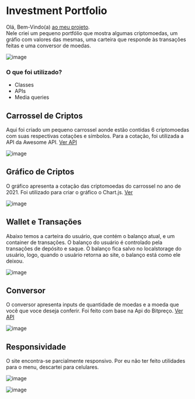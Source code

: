 # Investment Portfolio

<p>Olá, Bem-Vindo(a) <a href="https://investmentportfoliomain.netlify.app/" target="_blank">ao meu projeto</a>.</br>Nele criei um pequeno portfólio que mostra algumas criptomoedas, um gráfio com valores das mesmas, 
uma carteira que responde às transações feitas e uma conversor de moedas.</p>

![image](https://user-images.githubusercontent.com/94994578/157860560-cb2b699d-9f2a-46b7-a183-84edd368bb6d.png)

### O que foi utilizado?
<ul>
  <li>Classes</li>
  <li>APIs</li>
  <li>Media queries</li>
</ul>

## Carrossel de Criptos
<p>Aqui foi criado um pequeno carrossel aonde estão contidas 6 criptomoedas com suas respectivas cotações e símbolos. Para a cotação, foi utilizada a API da Awesome API.
<a href="https://docs.awesomeapi.com.br/api-de-moedas" target="_blank">Ver API</a></p>

![image](https://user-images.githubusercontent.com/94994578/157857911-4fb25eaf-6cfd-41bf-b66a-f47f5e0e125f.png)

## Gráfico de Criptos
<p>O gráfico apresenta a cotação das criptomoedas do carrossel no ano de 2021. Foi utilizado para criar o gráfico o Chart.js. 
  <a href="https://www.chartjs.org/docs/3.3.0/getting-started/" target="_blank">Ver</a></p>

![image](https://user-images.githubusercontent.com/94994578/157858819-b78d28b8-e099-4973-8a8b-bbfc0d76d497.png)

## Wallet e Transações
<p>Abaixo temos a carteira do usuário, que contém o balanço atual, e um container de transações. O balanço do usuário é controlado pela transações de depósito
e saque. O balanço fica salvo no localstorage do usuário, logo, quando o usuário retorna ao site, o balanço está como ele deixou.</p>

![image](https://user-images.githubusercontent.com/94994578/157859658-ba5a9f02-6999-4247-83af-1cfc3ac65c80.png)

## Conversor
<p>O conversor apresenta inputs de quantidade de moedas e a moeda que você que voce deseja conferir. Foi feito com base na Api do Bitpreço.
<a href="https://bitpreco.com/api#publica" target="_blank">Ver API</a></p>

![image](https://user-images.githubusercontent.com/94994578/157860084-5651b350-d304-4f33-9984-a9852678f59b.png)

## Responsividade
O site encontra-se parcialmente responsivo. Por eu não ter feito utilidades para o menu, descartei para celulares.

![image](https://user-images.githubusercontent.com/94994578/157861638-771d4667-f533-466a-a8c4-7a0130c4362a.png)

![image](https://user-images.githubusercontent.com/94994578/157861328-13ef283f-104a-4fed-9234-06a5bce7378c.png)
